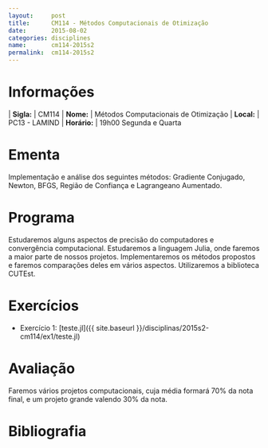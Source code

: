 ```yaml
---
layout:     post
title:      CM114 - Métodos Computacionais de Otimização
date:       2015-08-02
categories: disciplines
name:       cm114-2015s2
permalink:  cm114-2015s2
---
```


# Informações

  | **Sigla:**   | CM114
  | **Nome:**    | Métodos Computacionais de Otimização
  | **Local:**   | PC13 - LAMIND
  | **Horário:** | 19h00 Segunda e Quarta

# Ementa

Implementação e análise dos seguintes métodos: Gradiente Conjugado, Newton,
BFGS, Região de Confiança e Lagrangeano Aumentado.

# Programa

Estudaremos alguns aspectos de precisão do computadores e convergência
computacional.
Estudaremos a linguagem Julia, onde faremos a maior parte de nossos projetos.
Implementaremos os métodos propostos e faremos comparações deles em vários
aspectos.
Utilizaremos a biblioteca CUTEst.

# Exercícios

  - Exercício 1: [teste.jl]({{ site.baseurl }}/disciplinas/2015s2-cm114/ex1/teste.jl)

# Avaliação

Faremos vários projetos computacionais, cuja média formará 70% da nota final,
e um projeto grande valendo 30% da nota.

# Bibliografia
